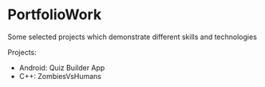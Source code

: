 # PortfolioWork
Some selected projects which demonstrate different skills and technologies

Projects:
- Android: Quiz Builder App
- C++: ZombiesVsHumans
